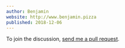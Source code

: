 ```yaml
---
author: Benjamin
website: http://www.benjamin.pizza
published: 2018-12-06
---
```


To join the discussion, <a href="https://github.com/benjamin-hodgson/benjamin-hodgson.github.io/blob/develop/comments/2018-12-06-zooming-in-on-field-accessors/example.md">send me a pull request</a>.

